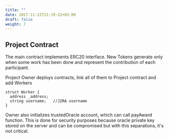 ```yaml
---
title: ""
date: 2017-11-22T21:19:12+03:00
draft: false
weight: 7
---
```


## Project Contract

The main contract implements ERC20 interface. New Tokens generate only when some work has been done and represent the contribution of each participant.

Project Owner deploys contracts, link all of them to Project contract and add Workers

```
struct Worker {
  address _address;
  string username;   //JIRA username
}
```

Owner also initializes trustedOracle account, which can call payAward function. This is done for security purposes because oracle private key stored on the server and can be compromised but with this separations, it's not critical.